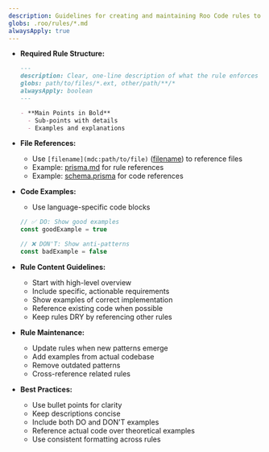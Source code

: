 ```yaml
---
description: Guidelines for creating and maintaining Roo Code rules to ensure consistency and effectiveness.
globs: .roo/rules/*.md
alwaysApply: true
---
```


- **Required Rule Structure:**

  ```markdown
  ---
  description: Clear, one-line description of what the rule enforces
  globs: path/to/files/*.ext, other/path/**/*
  alwaysApply: boolean
  ---

  - **Main Points in Bold**
    - Sub-points with details
    - Examples and explanations
  ```

- **File References:**
  - Use `[filename](mdc:path/to/file)` ([filename](mdc:filename)) to reference files
  - Example: [prisma.md](.roo/rules/prisma.md) for rule references
  - Example: [schema.prisma](mdc:prisma/schema.prisma) for code references

- **Code Examples:**
  - Use language-specific code blocks

  ```typescript
  // ✅ DO: Show good examples
  const goodExample = true

  // ❌ DON'T: Show anti-patterns
  const badExample = false
  ```

- **Rule Content Guidelines:**
  - Start with high-level overview
  - Include specific, actionable requirements
  - Show examples of correct implementation
  - Reference existing code when possible
  - Keep rules DRY by referencing other rules

- **Rule Maintenance:**
  - Update rules when new patterns emerge
  - Add examples from actual codebase
  - Remove outdated patterns
  - Cross-reference related rules

- **Best Practices:**
  - Use bullet points for clarity
  - Keep descriptions concise
  - Include both DO and DON'T examples
  - Reference actual code over theoretical examples
  - Use consistent formatting across rules
